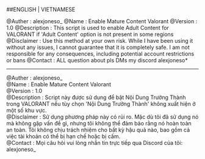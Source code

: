 ##ENGLISH | VIETNAMESE


@Auther : alexjoneso_
@Name : Enable Mature Content Valorant
@Version : 1.0
@Description : This script is used to enable Adult Content for VALORANT if 'Adult Content' option is not present in some regions
@Disclaimer : Use this method at your own risk. While I have been using it without any issues, I cannot guarantee that it is completely safe. I am not responsible for any consequences, including potential account restrictions or bans
@Contact : ALL question about pls DMs my discord alexjoneso*

---------

@Auther : alexjoneso_  
@Name : Enable Mature Content Valorant  
@Version : 1.0  
@Description : Script này được sử dụng để bật Nội Dung Trưởng Thành trong VALORANT nếu tùy chọn 'Nội Dung Trưởng Thành' không xuất hiện ở một số khu vực.  
@Disclaimer : Sử dụng phương pháp này có rủi ro. Mặc dù tôi đã sử dụng nó mà không gặp vấn đề gì, nhưng tôi không thể đảm bảo rằng nó hoàn toàn an toàn. Tôi không chịu trách nhiệm cho bất kỳ hậu quả nào, bao gồm cả việc tài khoản có thể bị hạn chế hoặc bị cấm.  
@Contact : Mọi câu hỏi vui lòng nhắn tin trực tiếp qua Discord của tôi: alexjoneso_
